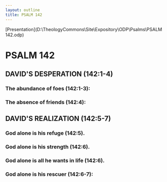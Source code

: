 ```yaml
---
layout: outline
title: PSALM 142
---
```

[Presentation](D:\TheologyCommons\Site\Expository\ODP\Psalms\PSALM 142.odp)
# PSALM 142 
## DAVID\'S DESPERATION (142:1-4) 
###  The abundance of foes (142:1-3): 
###  The absence of friends (142:4): 
## DAVID\'S REALIZATION (142:5-7) 
###  God alone is his refuge (142:5). 
###  God alone is his strength (142:6). 
###  God alone is all he wants in life (142:6). 
###  God alone is his rescuer (142:6-7): 
